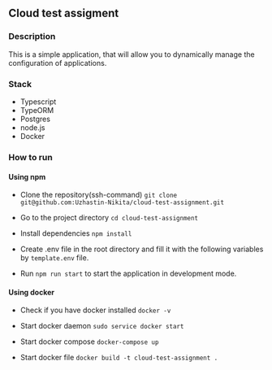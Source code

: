 ## Cloud test assigment

### Description

This is a simple application, that will allow you to dynamically manage the configuration of applications.

### Stack

- Typescript
- TypeORM
- Postgres
- node.js
- Docker

### How to run

#### Using npm

- Clone the repository(ssh-command) `git clone git@github.com:Uzhastin-Nikita/cloud-test-assignment.git`

- Go to the project directory `cd cloud-test-assignment`

- Install dependencies `npm install`

- Create .env file in the root directory and fill it with the following variables by `template.env` file.

- Run `npm run start` to start the application in development mode.

#### Using docker

- Check if you have docker installed `docker -v`

- Start docker daemon `sudo service docker start`

- Start docker compose `docker-compose up`

- Start docker file `docker build -t cloud-test-assignment .`

